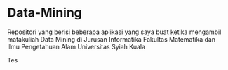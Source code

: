# Data-Mining
Repositori yang berisi beberapa aplikasi yang saya buat ketika mengambil matakuliah Data Mining di Jurusan Informatika Fakultas Matematika dan Ilmu Pengetahuan Alam Universitas Syiah Kuala

Tes